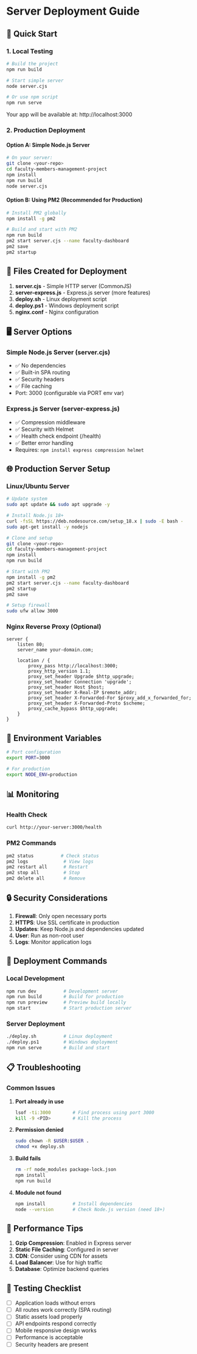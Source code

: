 # Server Deployment Guide

## 🚀 Quick Start

### 1. Local Testing
```bash
# Build the project
npm run build

# Start simple server
node server.cjs

# Or use npm script
npm run serve
```

Your app will be available at: http://localhost:3000

### 2. Production Deployment

#### Option A: Simple Node.js Server
```bash
# On your server:
git clone <your-repo>
cd faculty-members-management-project
npm install
npm run build
node server.cjs
```

#### Option B: Using PM2 (Recommended for Production)
```bash
# Install PM2 globally
npm install -g pm2

# Build and start with PM2
npm run build
pm2 start server.cjs --name faculty-dashboard
pm2 save
pm2 startup
```

## 📁 Files Created for Deployment

1. **server.cjs** - Simple HTTP server (CommonJS)
2. **server-express.js** - Express.js server (more features)
3. **deploy.sh** - Linux deployment script
4. **deploy.ps1** - Windows deployment script
5. **nginx.conf** - Nginx configuration

## 🖥️ Server Options

### Simple Node.js Server (server.cjs)
- ✅ No dependencies
- ✅ Built-in SPA routing
- ✅ Security headers
- ✅ File caching
- Port: 3000 (configurable via PORT env var)

### Express.js Server (server-express.js)
- ✅ Compression middleware
- ✅ Security with Helmet
- ✅ Health check endpoint (/health)
- ✅ Better error handling
- Requires: `npm install express compression helmet`

## 🌐 Production Server Setup

### Linux/Ubuntu Server
```bash
# Update system
sudo apt update && sudo apt upgrade -y

# Install Node.js 18+
curl -fsSL https://deb.nodesource.com/setup_18.x | sudo -E bash -
sudo apt-get install -y nodejs

# Clone and setup
git clone <your-repo>
cd faculty-members-management-project
npm install
npm run build

# Start with PM2
npm install -g pm2
pm2 start server.cjs --name faculty-dashboard
pm2 startup
pm2 save

# Setup firewall
sudo ufw allow 3000
```

### Nginx Reverse Proxy (Optional)
```nginx
server {
    listen 80;
    server_name your-domain.com;

    location / {
        proxy_pass http://localhost:3000;
        proxy_http_version 1.1;
        proxy_set_header Upgrade $http_upgrade;
        proxy_set_header Connection 'upgrade';
        proxy_set_header Host $host;
        proxy_set_header X-Real-IP $remote_addr;
        proxy_set_header X-Forwarded-For $proxy_add_x_forwarded_for;
        proxy_set_header X-Forwarded-Proto $scheme;
        proxy_cache_bypass $http_upgrade;
    }
}
```

## 🔧 Environment Variables

```bash
# Port configuration
export PORT=3000

# For production
export NODE_ENV=production
```

## 📊 Monitoring

### Health Check
```bash
curl http://your-server:3000/health
```

### PM2 Commands
```bash
pm2 status          # Check status
pm2 logs             # View logs
pm2 restart all      # Restart
pm2 stop all         # Stop
pm2 delete all       # Remove
```

## 🔒 Security Considerations

1. **Firewall**: Only open necessary ports
2. **HTTPS**: Use SSL certificate in production
3. **Updates**: Keep Node.js and dependencies updated
4. **User**: Run as non-root user
5. **Logs**: Monitor application logs

## 🚀 Deployment Commands

### Local Development
```bash
npm run dev          # Development server
npm run build        # Build for production
npm run preview      # Preview build locally
npm start            # Start production server
```

### Server Deployment
```bash
./deploy.sh          # Linux deployment
./deploy.ps1         # Windows deployment
npm run serve        # Build and start
```

## 📋 Troubleshooting

### Common Issues

1. **Port already in use**
   ```bash
   lsof -ti:3000        # Find process using port 3000
   kill -9 <PID>        # Kill the process
   ```

2. **Permission denied**
   ```bash
   sudo chown -R $USER:$USER .
   chmod +x deploy.sh
   ```

3. **Build fails**
   ```bash
   rm -rf node_modules package-lock.json
   npm install
   npm run build
   ```

4. **Module not found**
   ```bash
   npm install          # Install dependencies
   node --version       # Check Node.js version (need 18+)
   ```

## 🎯 Performance Tips

1. **Gzip Compression**: Enabled in Express server
2. **Static File Caching**: Configured in server
3. **CDN**: Consider using CDN for assets
4. **Load Balancer**: Use for high traffic
5. **Database**: Optimize backend queries

## 📱 Testing Checklist

- [ ] Application loads without errors
- [ ] All routes work correctly (SPA routing)
- [ ] Static assets load properly
- [ ] API endpoints respond correctly
- [ ] Mobile responsive design works
- [ ] Performance is acceptable
- [ ] Security headers are present
